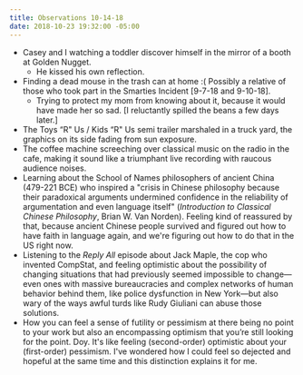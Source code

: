 ```yaml
---
title: Observations 10-14-18
date: 2018-10-23 19:32:00 -05:00
---
```


- Casey and I watching a toddler discover himself in the mirror of a booth at Golden Nugget.
	- He kissed his own reflection.
- Finding a dead mouse in the trash can at home :( Possibly a relative of those who took part in the Smarties Incident [9-7-18 and 9-10-18].
	- Trying to protect my mom from knowing about it, because it would have made her so sad. [I reluctantly spilled the beans a few days later.]
- The Toys “R" Us / Kids “R" Us semi trailer marshaled in a truck yard, the graphics on its side fading from sun exposure.
- The coffee machine screeching over classical music on the radio in the cafe, making it sound like a triumphant live recording with raucous audience noises.
- Learning about the School of Names philosophers of ancient China (479-221 BCE) who inspired a "crisis in Chinese philosophy because their paradoxical arguments undermined confidence in the reliability of argumentation and even language itself" (*Introduction to Classical Chinese Philosophy*, Brian W. Van Norden). Feeling kind of reassured by that, because ancient Chinese people survived and figured out how to have faith in language again, and we're figuring out how to do that in the US right now.
- Listening to the *Reply All* episode about Jack Maple, the cop who invented CompStat, and feeling optimistic about the possibility of changing situations that had previously seemed impossible to change—even ones with massive bureaucracies and complex networks of human behavior behind them, like police dysfunction in New York—but also wary of the ways awful turds like Rudy Giuliani can abuse those solutions.
- How you can feel a sense of futility or pessimism at there being no point to your work but also an encompassing optimism that you’re still looking for the point. Doy. It's like feeling (second-order) optimistic about your (first-order) pessimism. I've wondered how I could feel so dejected and hopeful at the same time and this distinction explains it for me.